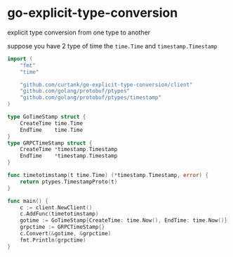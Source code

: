 # go-explicit-type-conversion
explicit type conversion from one type to another

suppose you have 2 type of time the `time.Time` and `timestamp.Timestamp`

```go
import (
	"fmt"
	"time"

	"github.com/curtank/go-explicit-type-conversion/client"
	"github.com/golang/protobuf/ptypes"
	"github.com/golang/protobuf/ptypes/timestamp"
)

type GoTimeStamp struct {
	CreateTime time.Time
	EndTime    time.Time
}
type GRPCTimeStamp struct {
	CreateTime *timestamp.Timestamp
	EndTime    *timestamp.Timestamp
}

func timetotimstamp(t time.Time) (*timestamp.Timestamp, error) {
	return ptypes.TimestampProto(t)
}
```

```go
func main() {
	c := client.NewClient()
	c.AddFunc(timetotimstamp)
	gotime := GoTimeStamp{CreateTime: time.Now(), EndTime: time.Now()}
	grpctime := GRPCTimeStamp{}
	c.Convert(&gotime, &grpctime)
	fmt.Println(grpctime)
}


```
